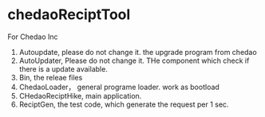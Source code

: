 # chedaoReciptTool
For Chedao Inc

1. Autoupdate, please do not change it. the upgrade program from chedao
2. AutoUpdater, Please do not change it. THe component which check if there is a update available.
3. Bin, the releae files
4. ChedaoLoader， general programe loader. work as bootload
5. CHedaoReciptHike, main application.
6. ReciptGen, the test code, which generate the request per 1 sec. 
